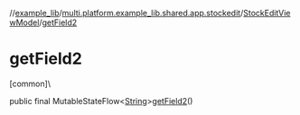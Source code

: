 //[example_lib](../../../index.md)/[multi.platform.example_lib.shared.app.stockedit](../index.md)/[StockEditViewModel](index.md)/[getField2](get-field2.md)

# getField2

[common]\

public final MutableStateFlow&lt;[String](https://developer.android.com/reference/kotlin/java/lang/String.html)&gt;[getField2](get-field2.md)()
